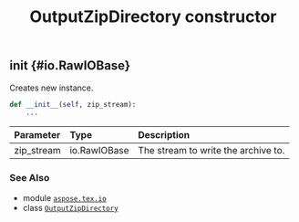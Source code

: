 ﻿---
title: OutputZipDirectory constructor
second_title: Aspose.TeX for Python via .NET API References
description: 
type: docs
weight: 10
url: /python-net/aspose.tex.io/outputzipdirectory/__init__/
is_root: false
---

## __init__ {#io.RawIOBase}

Creates new instance.



```python
def __init__(self, zip_stream):
    ...
```


| Parameter | Type | Description |
| :- | :- | :- |
| zip_stream | io.RawIOBase | The stream to write the archive to. |



### See Also
* module [`aspose.tex.io`](../../)
* class [`OutputZipDirectory`](/tex/python-net/aspose.tex.io/outputzipdirectory)
